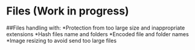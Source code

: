 # Files (Work in progress)



##Files handling with:
*Protection from too large size and inappropriate extensions
*Hash files name and folders 
*Encoded file and folder names
*Image resizing to avoid send too large files
